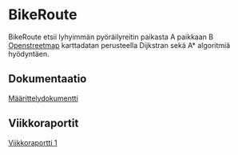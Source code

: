 # BikeRoute

BikeRoute etsii lyhyimmän pyöräilyreitin paikasta A paikkaan B [Openstreetmap](https://www.openstreetmap.org/) karttadatan perusteella Dijkstran sekä A* algoritmiä hyödyntäen.

## Dokumentaatio

[Määrittelydokumentti](https://github.com/tommise/BikeRoute/blob/master/dokumentaatio/maarittelydokumentti.md)

## Viikkoraportit

[Viikkoraportti 1](https://github.com/tommise/BikeRoute/blob/master/dokumentaatio/viikkoraportit/viikkoraportti_1.md)
